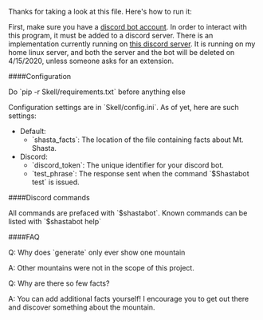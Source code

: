 <p>Thanks for taking a look at this file. Here's how to run it:</p>
<p>First, make sure you have a <a href="https://discordpy.readthedocs.io/en/latest/discord.html">discord bot account</a>. 
   In order to interact with this program, it must be added to a discord server.
   There is an implementation currently running on <a href="https://discord.gg/dxBYxtp">this discord server</a>. 
   It is running on my home linux server, and both the server and the bot will be deleted on 4/15/2020, unless someone asks for an extension.</p>

####Configuration
<p>Do `pip -r Skell/requirements.txt` before anything else
<p>Configuration settings are in `Skell/config.ini`. As of yet, here are such settings:</p>
<ul>
    <li>Default:
        <ul>
            <li>`shasta_facts`: The location of the file containing facts about Mt. Shasta.</li>
        </ul></li>
    <li>Discord:
        <ul>
            <li>`discord_token`: The unique identifier for your discord bot.</li>
            <li>`test_phrase`: The response sent when the command `$Shastabot test` is issued.</li>
        </ul></li>
</ul>
<p>

####Discord commands

<p>All commands are prefaced with `$shastabot`. Known commands can be listed with `$shastabot help`</p>


####FAQ

<p>Q: Why does `generate` only ever show one mountain<p>
<p>A: Other mountains were not in the scope of this project.</p>
<p>Q: Why are there so few facts?</p>
<p>A: You can add additional facts yourself! I encourage you to get out there and discover something about the mountain.</p>